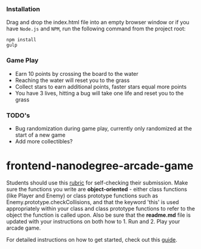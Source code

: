 ### Installation

Drag and drop the index.html file into an empty browser window or if you have `Node.js` and `NPM`, run the following command from the project root:

```
npm install
gulp
```

### Game Play

* Earn 10 points by crossing the board to the water
* Reaching the water will reset you to the grass
* Collect stars to earn additional points, faster stars equal more points
* You have 3 lives, hitting a bug will take one life and reset you to the grass

### TODO's

* Bug randomization during game play, currently only randomized at the start of a new game
* Add more collectibles?

frontend-nanodegree-arcade-game
===============================

Students should use this [rubric](https://review.udacity.com/#!/projects/2696458597/rubric) for self-checking their submission. Make sure the functions you write are **object-oriented** - either class functions (like Player and Enemy) or class prototype functions such as Enemy.prototype.checkCollisions, and that the keyword 'this' is used appropriately within your class and class prototype functions to refer to the object the function is called upon. Also be sure that the **readme.md** file is updated with your instructions on both how to 1. Run and 2. Play your arcade game.

For detailed instructions on how to get started, check out this [guide](https://docs.google.com/document/d/1v01aScPjSWCCWQLIpFqvg3-vXLH2e8_SZQKC8jNO0Dc/pub?embedded=true).
